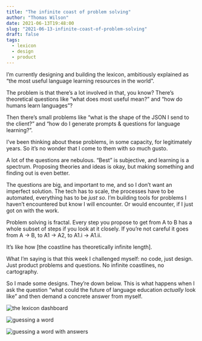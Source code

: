 ```yaml
---
title: "The infinite coast of problem solving"
author: "Thomas Wilson"
date: 2021-06-13T19:48:00
slug: "2021-06-13-infinite-coast-of-problem-solving"
draft: false
tags:
  - lexicon
  - design
  - product
---
```


I’m currently designing and building the lexicon, ambitiously explained as “the most useful language learning resources in the world”.

The problem is that there’s a lot involved in that, you know? There’s theoretical questions like “what does most useful mean?” and “how do humans learn languages”?

Then there’s small problems like “what is the shape of the JSON I send to the client?” and “how do I generate prompts & questions for language learning?”.

I’ve been thinking about these problems, in some capacity, for legitimately years. So it’s no wonder that I come to them with so much gusto.

A lot of the questions are nebulous. “Best” is subjective, and learning is a spectrum. Proposing theories and ideas is okay, but making something and finding out is even better.

The questions are big, and important to me, and so I don’t want an imperfect solution. The tech has to scale, the processes have to be automated, everything has to be _just so_. I’m building tools for problems I haven’t encountered but know I will encounter. Or would encounter, if I just got on with the work.

Problem solving is fractal. Every step you propose to get from A to B has a whole subset of steps if you look at it closely. If you’re not careful it goes from A -> B, to A1 -> A2, to A1.i -> A1.ii.

It’s like how [the coastline has theoretically infinite length].

What I’m saying is that this week I challenged myself: no code, just design. Just product problems and questions. No infinite coastlines, no cartography.

So I made some designs. They’re down below. This is what happens when I ask the question “what could the future of language education _actually_ look like” and then demand a concrete answer from myself.

![the lexicon dashboard](/blog-images/2021-06-13/dashboard.png)

![guessing a word](/blog-images/2021-06-13/guess-empty.png)

![guessing a word with answers](/blog-images/2021-06-13/guess-answers.png)
